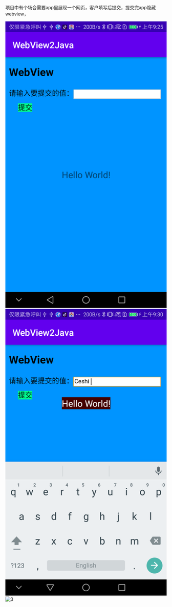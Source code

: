 项目中有个场合需要app里展现一个网页，客户填写后提交，提交完app隐藏webview，


![1](https://github.com/hexter-hangzhou/android/blob/master/webview%E7%9A%84js%E8%B0%83%E7%94%A8java/1.png)
![2](https://github.com/hexter-hangzhou/android/blob/master/webview%E7%9A%84js%E8%B0%83%E7%94%A8java/2.png)
![3](https://github.com/hexter-hangzhou/android/blob/master/webview%E7%9A%84js%E8%B0%83%E7%94%A8java/3.png)
